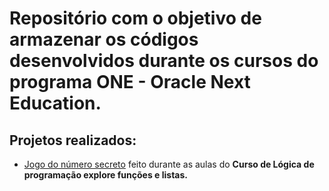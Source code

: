 
<h1>Repositório com o objetivo de armazenar os códigos desenvolvidos durante os cursos do programa ONE - Oracle Next Education. </h1>


<h2>Projetos realizados:</h2>


- [Jogo do número secreto](https://jogodonumerosecreto-six-rouge.vercel.app/) feito durante as aulas do <b>Curso de Lógica de programação explore funções e listas.</b>



